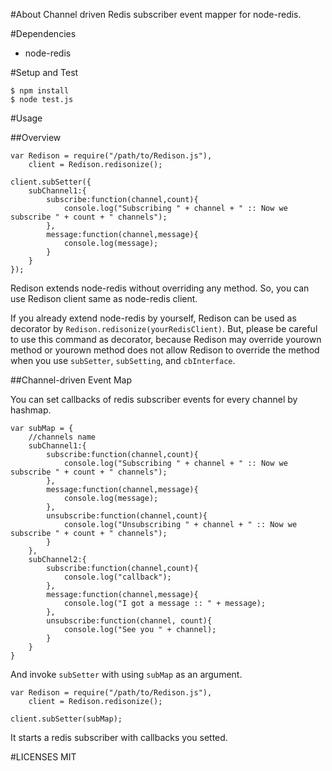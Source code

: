 #About
Channel driven Redis subscriber event mapper for node-redis.

#Dependencies

* node-redis

#Setup and Test

```sh:terminal
$ npm install
$ node test.js
```

#Usage

##Overview

```js:usage
var Redison = require("/path/to/Redison.js"),
    client = Redison.redisonize();

client.subSetter({
    subChannel1:{
        subscribe:function(channel,count){
            console.log("Subscribing " + channel + " :: Now we subscribe " + count + " channels");
        },
        message:function(channel,message){
            console.log(message);
        }
    }
});

```

Redison extends node-redis without overriding any method. So, you can use Redison client same as node-redis client.  
  
If you already extend node-redis by yourself, Redison can be used as decorator by ```Redison.redisonize(yourRedisClient)```.
But, please be careful to use this command as decorator, because Redison may override yourown method or yourown method does not allow Redison to override the method when you use ```subSetter```, ```subSetting```, and ```cbInterface```.

##Channel-driven Event Map

You can set callbacks of redis subscriber events for every channel by hashmap.

```js:map
var subMap = {
    //channels name
    subChannel1:{
        subscribe:function(channel,count){
            console.log("Subscribing " + channel + " :: Now we subscribe " + count + " channels");
        },
        message:function(channel,message){
            console.log(message);
        },
        unsubscribe:function(channel,count){
            console.log("Unsubscribing " + channel + " :: Now we subscribe " + count + " channels");
        }
    },
    subChannel2:{
        subscribe:function(channel,count){
            console.log("callback");
        },
        message:function(channel,message){
            console.log("I got a message :: " + message);
        },
        unsubscribe:function(channel, count){
            console.log("See you " + channel);
        }
    }
}
```

And invoke ```subSetter``` with using ```subMap``` as an argument.

```js:invoke
var Redison = require("/path/to/Redison.js"),
    client = Redison.redisonize();
    
client.subSetter(subMap);
```

It starts a redis subscriber with callbacks you setted.

#LICENSES
MIT